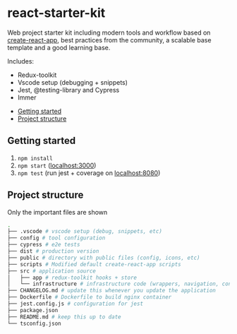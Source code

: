 # react-starter-kit

Web project starter kit including modern tools and workflow based on
[create-react-app](https://create-react-app.dev/), best practices from the community, a scalable base template and a good learning base.

Includes:

- Redux-toolkit
- Vscode setup (debugging + snippets)
- Jest, @testing-library and Cypress
- Immer

<!-- toc -->

- [Getting started](#getting-started)
- [Project structure](#project-structure)

<!-- tocstop -->

## Getting started

1. `npm install`
2. `npm start` ([localhost:3000](http://localhost:3000))
3. `npm test` (run jest + coverage on [localhost:8080](http://localhost:8080))

## Project structure

Only the important files are shown

```bash
.
├── .vscode # vscode setup (debug, snippets, etc)
├── config # tool configuration
├── cypress # e2e tests
├── dist # production version
├── public # directory with public files (config, icons, etc)
├── scripts # Modified default create-react-app scripts
├── src # application source
│   ├── app # redux-toolkit hooks + store
│   └── infrastructure # infrastructure code (wrappers, navigation, config file class)
├── CHANGELOG.md # update this whenever you update the application
├── Dockerfile # Dockerfile to build nginx container
├── jest.config.js # configuration for jest
├── package.json
├── README.md # keep this up to date
└── tsconfig.json
```
